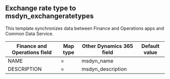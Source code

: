 ## Exchange rate type to msdyn_exchangeratetypes

This template synchronizes data between Finance and Operations apps and Common Data Service.

Finance and Operations field | Map type | Other Dynamics 365 field | Default value
---|---|---|---
NAME | = | msdyn_name | 
DESCRIPTION | = | msdyn_description | 

